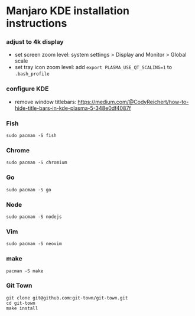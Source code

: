 # Manjaro KDE installation instructions

### adjust to 4k display

- set screen zoom level: system settings > Display and Monitor > Global scale
- set tray icon zoom level: add `export PLASMA_USE_QT_SCALING=1` to `.bash_profile`

### configure KDE

- remove window titlebars: https://medium.com/@CodyReichert/how-to-hide-title-bars-in-kde-plasma-5-348e0df4087f

### Fish

```
sudo pacman -S fish
```

### Chrome

```
sudo pacman -S chromium
```

### Go

```
sudo pacman -S go
```

### Node

```
sudo pacman -S nodejs
```

### Vim

```
sudo pacman -S neovim
```

### make

```
pacman -S make
```

### Git Town

```
git clone git@github.com:git-town/git-town.git
cd git-town
make install
```
